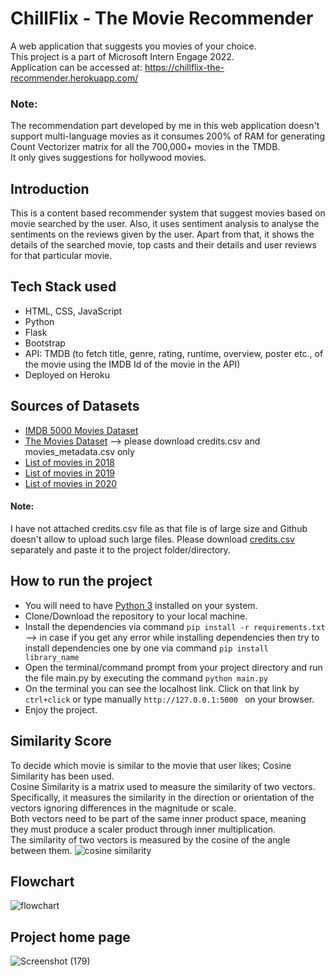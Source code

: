 # ChillFlix - The Movie Recommender
A web application that suggests you movies of your choice. </br>
This project is a part of Microsoft Intern Engage 2022.</br>
Application can be accessed at: https://chillflix-the-recommender.herokuapp.com/ </br>
### Note:
The recommendation part developed by me in this web application doesn't support multi-language movies as it consumes 200% of RAM for generating Count Vectorizer matrix for all the 700,000+ movies in the TMDB. </br>
It only gives suggestions for hollywood movies.

## Introduction
This is a content based recommender system that suggest movies based on movie searched by the user. Also, it uses sentiment analysis to analyse the sentiments on the reviews given by the user. Apart from that, it shows the details of the searched movie, top casts and their details and user reviews for that particular movie.

## Tech Stack used
* HTML, CSS, JavaScript
* Python
* Flask
* Bootstrap
* API: TMDB (to fetch title, genre, rating, runtime, overview, poster etc., of the movie using the IMDB Id of the movie in the API)
* Deployed on Heroku
 

 ## Sources of Datasets
* [IMDB 5000 Movies Dataset](https://www.kaggle.com/datasets/carolzhangdc/imdb-5000-movie-dataset)
* [The Movies Dataset](https://www.kaggle.com/datasets/rounakbanik/the-movies-dataset) --> please download credits.csv and movies_metadata.csv only
* [List of movies in 2018](https://en.wikipedia.org/wiki/List_of_American_films_of_2018)
* [List of movies in 2019](https://en.wikipedia.org/wiki/List_of_American_films_of_2019)
* [List of movies in 2020](https://en.wikipedia.org/wiki/List_of_American_films_of_2020)
#### Note:
I have not attached credits.csv file as that file is of large size and Github doesn't allow to upload such large files. Please download [credits.csv](https://www.kaggle.com/datasets/rounakbanik/the-movies-dataset?select=credits.csv) separately and paste it to the project folder/directory.

## How to run the project
* You will need to have [Python 3](https://www.python.org/downloads/) installed on your system.
* Clone/Download the repository to your local machine.
* Install the dependencies via command ```pip install -r requirements.txt``` --> in case if you get any error while installing dependencies then try to install dependencies one by one via command ```pip install library_name```
* Open the terminal/command prompt from your project directory and run the file main.py by executing the command ```python main.py```
* On the terminal you can see the localhost link. Click on that link by ```ctrl+click``` or type manually ```http://127.0.0.1:5000 ``` on your browser.
* Enjoy the project.

## Similarity Score
To decide which movie is similar to the movie that user likes; Cosine Similarity has been used. </br>
Cosine Similarity is a matrix used to measure the similarity of two vectors. Specifically, it measures the similarity in the direction or orientation of the vectors ignoring differences in the magnitude or scale.</br>
Both vectors need to be part of the same inner product space, meaning they must produce a scaler product through inner multiplication. </br>
The similarity of two vectors is measured by the cosine of the angle between them.
![cosine similarity](https://user-images.githubusercontent.com/92995593/170736683-80ef346e-7b08-4be7-8633-0e68a96b5db4.png)

## Flowchart
![flowchart](https://user-images.githubusercontent.com/92995593/170861295-cd6cc20d-fa5a-4474-b6f0-cdd598a3b470.png)


## Project home page
![Screenshot (179)](https://user-images.githubusercontent.com/92995593/170736780-5b732991-3339-4b6c-8d40-055e0fc3b995.png)

